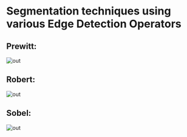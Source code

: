 # Segmentation techniques using various Edge Detection Operators

## Prewitt:
![out]()

## Robert:
![out]()

## Sobel:
![out]()
